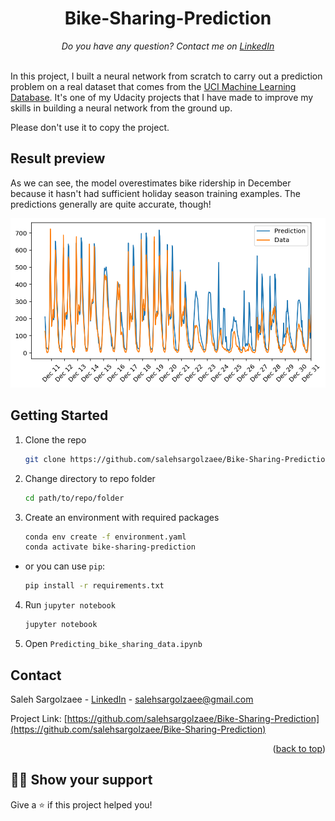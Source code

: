 <h1 align="center">Bike-Sharing-Prediction</h1>

<p align="center"><i>Do you have any question? Contact me on <a href="https://www.linkedin.com/in/saleh-sargolzaee">LinkedIn</a></i></p>
<br>
In this project, I built a neural network from scratch to carry out a prediction problem on a real dataset that comes from the <a href = "https://archive.ics.uci.edu/ml/datasets/Bike+Sharing+Dataset">UCI Machine Learning Database</a>.
It's one of my Udacity projects that I have made to improve my skills in building a neural network from the ground up.


Please don't use it to copy the project. 


## Result preview

As we can see, the model overestimates bike ridership in December because it hasn't had sufficient holiday season training examples. The predictions generally are quite accurate, though!

<img src = "sample-result-plot.png">

## Getting Started


1. Clone the repo
   ```sh
   git clone https://github.com/salehsargolzaee/Bike-Sharing-Prediction
   ```
2. Change directory to repo folder
   ```sh
   cd path/to/repo/folder
   ```
3. Create an environment with required packages
   ```sh
   conda env create -f environment.yaml
   conda activate bike-sharing-prediction
   ```
- or you can use `pip`:

   ```sh
   pip install -r requirements.txt
   ```
4. Run `jupyter notebook`
    
   ```sh
   jupyter notebook
   ```
5. Open `Predicting_bike_sharing_data.ipynb`


## Contact

Saleh Sargolzaee - [LinkedIn](https://www.linkedin.com/in/saleh-sargolzaee) - salehsargolzaee@gmail.com

Project Link: [https://github.com/salehsargolzaee/Bike-Sharing-Prediction](https://github.com/salehsargolzaee/Bike-Sharing-Prediction)

<p align="right">(<a href="#top">back to top</a>)</p>

## :man_astronaut: Show your support

Give a ⭐️ if this project helped you!
